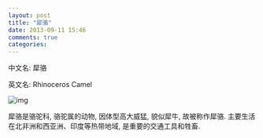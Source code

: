 ```yaml
---
layout: post
title: "犀骆"
date: 2013-09-11 15:46
comments: true
categories: 
---
```


中文名: 犀骆

英文名: Rhinoceros Camel

![img](/images/rhinoceros_camel.jpg "犀骆 Rhinoceros Camel")

犀骆是骆驼科, 骆驼属的动物, 因体型高大威猛, 貌似犀牛, 故被称作犀骆. 主要生活在北非洲和西亚洲、印度等热带地域, 是重要的交通工具和牲畜. 

